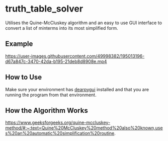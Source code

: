 # truth_table_solver
Utilises the Quine-McCluskey algorithm and an easy to use GUI interface to convert a list of minterms into its most simplified form. 

## Example
https://user-images.githubusercontent.com/49998382/195013196-d67a847c-3470-42da-b195-21deb8d8908e.mp4

## How to Use
Make sure your environment has [dearpygui](https://github.com/hoffstadt/DearPyGui) installed and that you are running the program from that environment.

## How the Algorithm Works
https://www.geeksforgeeks.org/quine-mccluskey-method/#:~:text=Quine%20McCluskey%20method%20also%20known,uses%20an%20automatic%20simplification%20routine.
